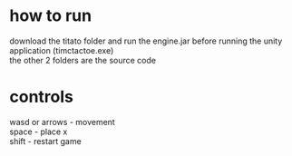 # how to run
download the titato folder and run the engine.jar before running the unity application (timctactoe.exe) <br />
the other 2 folders are the source code

# controls <br />
wasd or arrows  - movement <br />
space           - place x<br />
shift           - restart game<br />
